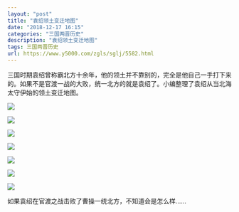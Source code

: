 ```yaml
---
layout: "post"
title: "袁绍领土变迁地图"
date: "2018-12-17 16:15"
categories: "三国两晋历史"
description: "袁绍领土变迁地图"
tags: 三国两晋历史
url: https://www.y5000.com/zgls/sglj/5582.html
---
```






三国时期袁绍曾称霸北方十余年，他的领土并不靠别的，完全是他自己一手打下来的。如果不是官渡一战的大败，统一北方的就是袁绍了。小编整理了袁绍从当北海太守伊始的领土变迁地图。

![](https://img.y5000.com/uploads/allimg/161121/152P91157-0.jpg)

![](https://img.y5000.com/uploads/allimg/161121/152P962F-1.jpg)

![](https://img.y5000.com/uploads/allimg/161121/152P95135-2.jpg)

![](https://img.y5000.com/uploads/allimg/161121/152P92529-3.jpg)

![](https://img.y5000.com/uploads/allimg/161121/152P95491-4.jpg)

![](https://img.y5000.com/uploads/allimg/161121/152P93121-5.jpg)

![](https://img.y5000.com/uploads/allimg/161121/152PaU0-6.jpg)

如果袁绍在官渡之战击败了曹操一统北方，不知道会是怎么样……
